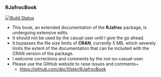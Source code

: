 ### RJafrocBook

[![Build Status](https://travis-ci.org/dpc10ster/RJafrocBook.svg?branch=master)](https://travis-ci.org/dpc10ster/RJafrocBook)



* This book, an extended documentation of the __RJafroc__ package, is undergoing extensive edits. 
* It should not be used by the casual user until I give the go ahead.
* It bypasses the file size limits of __CRAN__, currently 5 MB, which severely limits the extent of the documentation that can be included with the CRAN version of the package.
* I welcome corrections and comments by the not-so-casual-user.
* Please use the GitHub website to raise issues and comments+ 
    + https://github.com/dpc10ster/RJafrocBook
